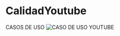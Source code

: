 # CalidadYoutube
CASOS DE USO
![CASO DE USO YOUTUBE](https://user-images.githubusercontent.com/83052772/137076841-9b93e329-85a1-434a-b735-7dc7ab23f21c.png)

